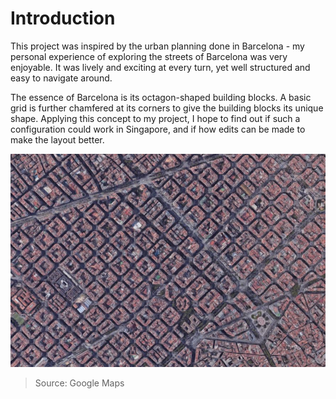 # Introduction

This project was inspired by the urban planning done in Barcelona - my personal experience of exploring the streets of Barcelona was very enjoyable. It was lively and exciting at every turn, yet well structured and easy to navigate around.

The essence of Barcelona is its octagon-shaped building blocks. A basic grid is further chamfered at its corners to give the building blocks its unique shape. Applying this concept to my project, I hope to find out if such a configuration could work in Singapore, and if how edits can be made to make the layout better.

![barcelona](./imgs/barcelona.JPG) 
>Source: Google Maps


